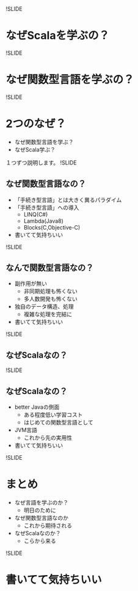 !SLIDE

# なぜScalaを学ぶの？

!SLIDE

# なぜ関数型言語を学ぶの？

!SLIDE

# 2つのなぜ？

 - なぜ関数型言語を学ぶ？
 - なぜScala学ぶ？

 １つずつ説明します。
!SLIDE

## なぜ関数型言語なの？

 - 「手続き型言語」とは大きく異るパラダイム
 - 「手続き型言語」への導入
    - LINQ(C#)
    - Lambda(Java8)
    - Blocks(C,Objective-C)
 - 書いてて気持ちいい

!SLIDE

## なんで関数型言語なの？
 
 - 副作用が無い
     - 非同期処理も怖くない
     - 多人数開発も怖くない
 - 独自のデータ構造、処理
     - 複雑な処理を完結に
 - 書いてて気持ちいい

!SLIDE

## なぜScalaなの？

!SLIDE

## なぜScalaなの？

 - better Javaの側面
     - ある程度低い学習コスト
     - はじめての関数型言語として
 - JVM言語
     - これから先の実用性
 - 書いてて気持ちいい

!SLIDE


# まとめ

 - なぜ言語を学ぶのか？
     - 明日のために
 - なぜ関数型言語なのか
     - これから期待される
 - なぜScalaなのか？
     - こらから来る

!SLIDE

# 書いてて気持ちいい